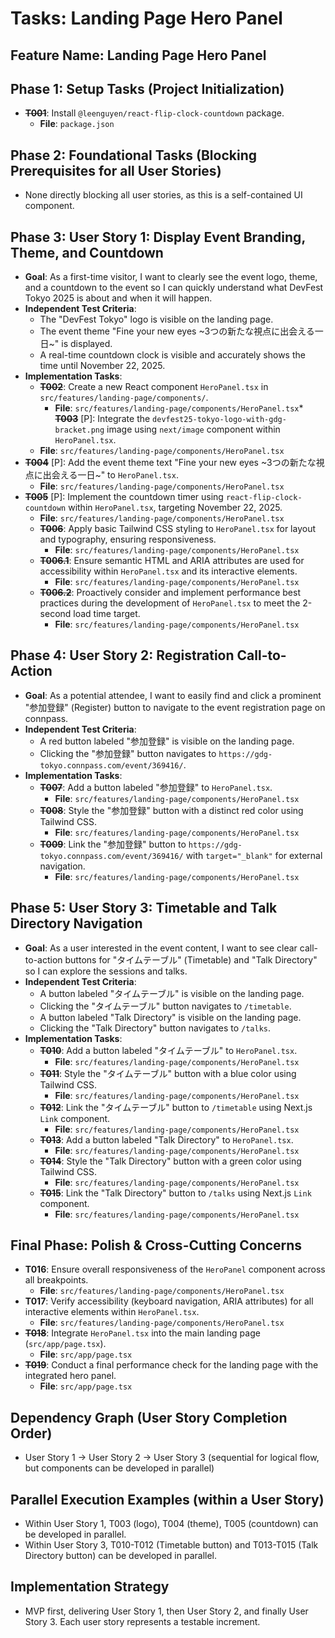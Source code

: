 # Tasks: Landing Page Hero Panel

## Feature Name: Landing Page Hero Panel

## Phase 1: Setup Tasks (Project Initialization)

- ~~**T001**~~: Install `@leenguyen/react-flip-clock-countdown` package.
  - **File**: `package.json`

## Phase 2: Foundational Tasks (Blocking Prerequisites for all User Stories)

- None directly blocking all user stories, as this is a self-contained UI component.

## Phase 3: User Story 1: Display Event Branding, Theme, and Countdown

- **Goal**: As a first-time visitor, I want to clearly see the event logo, theme, and a countdown to the event so I can quickly understand what DevFest Tokyo 2025 is about and when it will happen.
- **Independent Test Criteria**:
  - The "DevFest Tokyo" logo is visible on the landing page.
  - The event theme "Fine your new eyes ~3つの新たな視点に出会える一日~" is displayed.
  - A real-time countdown clock is visible and accurately shows the time until November 22, 2025.
- **Implementation Tasks**:
  - ~~**T002**~~: Create a new React component `HeroPanel.tsx` in `src/features/landing-page/components/`.
    - **File**: `src/features/landing-page/components/HeroPanel.tsx`\* ~~**T003**~~ [P]: Integrate the `devfest25-tokyo-logo-with-gdg-bracket.png` image using `next/image` component within `HeroPanel.tsx`.
  - **File**: `src/features/landing-page/components/HeroPanel.tsx`
- ~~**T004**~~ [P]: Add the event theme text "Fine your new eyes ~3つの新たな視点に出会える一日~" to `HeroPanel.tsx`.
  - **File**: `src/features/landing-page/components/HeroPanel.tsx`
- ~~**T005**~~ [P]: Implement the countdown timer using `react-flip-clock-countdown` within `HeroPanel.tsx`, targeting November 22, 2025.
  - **File**: `src/features/landing-page/components/HeroPanel.tsx`
  - ~~**T006**~~: Apply basic Tailwind CSS styling to `HeroPanel.tsx` for layout and typography, ensuring responsiveness.
    - **File**: `src/features/landing-page/components/HeroPanel.tsx`
  - ~~**T006.1**~~: Ensure semantic HTML and ARIA attributes are used for accessibility within `HeroPanel.tsx` and its interactive elements.
    - **File**: `src/features/landing-page/components/HeroPanel.tsx`
  - ~~**T006.2**~~: Proactively consider and implement performance best practices during the development of `HeroPanel.tsx` to meet the 2-second load time target.
    - **File**: `src/features/landing-page/components/HeroPanel.tsx`

## Phase 4: User Story 2: Registration Call-to-Action

- **Goal**: As a potential attendee, I want to easily find and click a prominent "参加登録" (Register) button to navigate to the event registration page on connpass.
- **Independent Test Criteria**:
  - A red button labeled "参加登録" is visible on the landing page.
  - Clicking the "参加登録" button navigates to `https://gdg-tokyo.connpass.com/event/369416/`.
- **Implementation Tasks**:
  - ~~**T007**~~: Add a button labeled "参加登録" to `HeroPanel.tsx`.
    - **File**: `src/features/landing-page/components/HeroPanel.tsx`
  - ~~**T008**~~: Style the "参加登録" button with a distinct red color using Tailwind CSS.
    - **File**: `src/features/landing-page/components/HeroPanel.tsx`
  - ~~**T009**~~: Link the "参加登録" button to `https://gdg-tokyo.connpass.com/event/369416/` with `target="_blank"` for external navigation.
    - **File**: `src/features/landing-page/components/HeroPanel.tsx`

## Phase 5: User Story 3: Timetable and Talk Directory Navigation

- **Goal**: As a user interested in the event content, I want to see clear call-to-action buttons for "タイムテーブル" (Timetable) and "Talk Directory" so I can explore the sessions and talks.
- **Independent Test Criteria**:
  - A button labeled "タイムテーブル" is visible on the landing page.
  - Clicking the "タイムテーブル" button navigates to `/timetable`.
  - A button labeled "Talk Directory" is visible on the landing page.
  - Clicking the "Talk Directory" button navigates to `/talks`.
- **Implementation Tasks**:
  - ~~**T010**~~: Add a button labeled "タイムテーブル" to `HeroPanel.tsx`.
    - **File**: `src/features/landing-page/components/HeroPanel.tsx`
  - ~~**T011**~~: Style the "タイムテーブル" button with a blue color using Tailwind CSS.
    - **File**: `src/features/landing-page/components/HeroPanel.tsx`
  - ~~**T012**~~: Link the "タイムテーブル" button to `/timetable` using Next.js `Link` component.
    - **File**: `src/features/landing-page/components/HeroPanel.tsx`
  - ~~**T013**~~: Add a button labeled "Talk Directory" to `HeroPanel.tsx`.
    - **File**: `src/features/landing-page/components/HeroPanel.tsx`
  - ~~**T014**~~: Style the "Talk Directory" button with a green color using Tailwind CSS.
    - **File**: `src/features/landing-page/components/HeroPanel.tsx`
  - ~~**T015**~~: Link the "Talk Directory" button to `/talks` using Next.js `Link` component.
    - **File**: `src/features/landing-page/components/HeroPanel.tsx`

## Final Phase: Polish & Cross-Cutting Concerns

- **T016**: Ensure overall responsiveness of the `HeroPanel` component across all breakpoints.
  - **File**: `src/features/landing-page/components/HeroPanel.tsx`
- **T017**: Verify accessibility (keyboard navigation, ARIA attributes) for all interactive elements within `HeroPanel.tsx`.
  - **File**: `src/features/landing-page/components/HeroPanel.tsx`
- ~~**T018**~~: Integrate `HeroPanel.tsx` into the main landing page (`src/app/page.tsx`).
  - **File**: `src/app/page.tsx`
- ~~**T019**~~: Conduct a final performance check for the landing page with the integrated hero panel.
  - **File**: `src/app/page.tsx`

## Dependency Graph (User Story Completion Order)

- User Story 1 -> User Story 2 -> User Story 3 (sequential for logical flow, but components can be developed in parallel)

## Parallel Execution Examples (within a User Story)

- Within User Story 1, T003 (logo), T004 (theme), T005 (countdown) can be developed in parallel.
- Within User Story 3, T010-T012 (Timetable button) and T013-T015 (Talk Directory button) can be developed in parallel.

## Implementation Strategy

- MVP first, delivering User Story 1, then User Story 2, and finally User Story 3. Each user story represents a testable increment.
